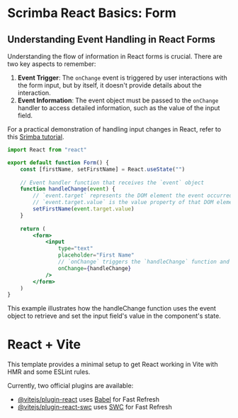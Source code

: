 # Scrimba React Basics: Form 

## Understanding Event Handling in React Forms

Understanding the flow of information in React forms is crucial. There are two key aspects to remember:

1. **Event Trigger**: The `onChange` event is triggered by user interactions with the form input, but by itself, it doesn't provide details about the interaction.
2. **Event Information**: The event object must be passed to the `onChange` handler to access detailed information, such as the value of the input field.

For a practical demonstration of handling input changes in React, refer to this [Srimba tutorial](https://scrimba.com/learn/frontend/watch-for-input-changes-in-react-co1bc45cd92a4e5e4aea7cc45).


```jsx
import React from "react"

export default function Form() {
    const [firstName, setFirstName] = React.useState("")
    
    // Event handler function that receives the `event` object
    function handleChange(event) {
        // `event.target` represents the DOM element the event occurred on
        // `event.target.value` is the value property of that DOM element
        setFirstName(event.target.value)
    }
    
    return (
        <form>
            <input
                type="text"
                placeholder="First Name"
                // `onChange` triggers the `handleChange` function and passes the `event` object
                onChange={handleChange}
            />
        </form>
    )
}
```

This example illustrates how the handleChange function uses the event object to retrieve and set the input field's value in the component's state.

# React + Vite

This template provides a minimal setup to get React working in Vite with HMR and some ESLint rules.

Currently, two official plugins are available:

- [@vitejs/plugin-react](https://github.com/vitejs/vite-plugin-react/blob/main/packages/plugin-react/README.md) uses [Babel](https://babeljs.io/) for Fast Refresh
- [@vitejs/plugin-react-swc](https://github.com/vitejs/vite-plugin-react-swc) uses [SWC](https://swc.rs/) for Fast Refresh
